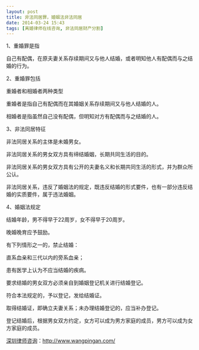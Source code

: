 ```yaml
---
layout: post
title: 非法同居罪，婚姻法非法同居
date: 2014-03-24 15:43
tags: [离婚律师在线咨询, 非法同居财产分割]
---
```

1、重婚罪是指

自己有配偶，在原夫妻关系存续期间又与他人结婚，或者明知他人有配偶而与之结婚的行为。

2、重婚罪包括

重婚者和相婚者两种类型

重婚者是指自己有配偶而在其婚姻关系存续期间又与他人结婚的人。

相婚者是指虽然自己没有配偶，但明知对方有配偶而与之结婚的人。

3、非法同居特征

非法同居关系的主体是未婚男女。

非法同居关系的男女双方具有缔结婚姻，长期共同生活的目的。

非法同居关系的男女双方具有公开的夫妻名义和长期共同生活的形式，并为群众所公认。

非法同居关系，违反了婚姻法的规定，既违反结婚的形式要件，也有一部分违反结婚的实质要件，属于违法婚姻。

4、婚姻法规定

结婚年龄，男不得早于22周岁，女不得早于20周岁。

晚婚晚育应予鼓励。

有下列情形之一的，禁止结婚：

直系血亲和三代以内的旁系血亲；

患有医学上认为不应当结婚的疾病。

要求结婚的男女双方必须亲自到婚姻登记机关进行结婚登记。

符合本法规定的，予以登记，发给结婚证。

取得结婚证，即确立夫妻关系；未办理结婚登记的，应当补办登记。

登记结婚后，根据男女双方约定，女方可以成为男方家庭的成员，男方可以成为女方家庭的成员。

<a href="http://www.wangpingan.com/">深圳律师咨询</a>：<a href="http://www.wangpingan.com/">http://www.wangpingan.com/</a>

